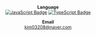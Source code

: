 <div align=center>

**Language**  
[![JavaScript Badge](https://img.shields.io/badge/JavaScript-black?logo=JavaScript)]()
[![TypeScript Badge](https://img.shields.io/badge/TypeScript-black?logo=TypeScript)]()

**Email**  
kim03208@naver.com
</div>
